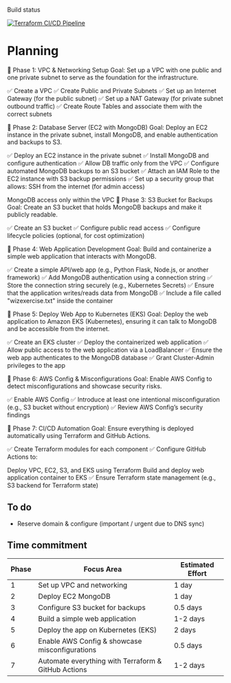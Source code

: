 
#
Build status

[![Terraform CI/CD Pipeline](https://github.com/Vince-Nieuw/TechChallenge/actions/workflows/terraform-ci.yml/badge.svg?branch=main)](https://github.com/Vince-Nieuw/TechChallenge/actions/workflows/terraform-ci.yml)

# Planning

🔹 Phase 1: VPC & Networking Setup
Goal: Set up a VPC with one public and one private subnet to serve as the foundation for the infrastructure.

✅ Create a VPC
✅ Create Public and Private Subnets
✅ Set up an Internet Gateway (for the public subnet)
✅ Set up a NAT Gateway (for private subnet outbound traffic)
✅ Create Route Tables and associate them with the correct subnets

🔹 Phase 2: Database Server (EC2 with MongoDB)
Goal: Deploy an EC2 instance in the private subnet, install MongoDB, and enable authentication and backups to S3.

✅ Deploy an EC2 instance in the private subnet
✅ Install MongoDB and configure authentication
✅ Allow DB traffic only from the VPC
✅ Configure automated MongoDB backups to an S3 bucket
✅ Attach an IAM Role to the EC2 instance with S3 backup permissions
✅ Set up a security group that allows:
SSH from the internet (for admin access)

MongoDB access only within the VPC
🔹 Phase 3: S3 Bucket for Backups
Goal: Create an S3 bucket that holds MongoDB backups and make it publicly readable.

✅ Create an S3 bucket
✅ Configure public read access
✅ Configure lifecycle policies (optional, for cost optimization)

🔹 Phase 4: Web Application Development
Goal: Build and containerize a simple web application that interacts with MongoDB.

✅ Create a simple API/web app (e.g., Python Flask, Node.js, or another framework)
✅ Add MongoDB authentication using a connection string
✅ Store the connection string securely (e.g., Kubernetes Secrets)
✅ Ensure that the application writes/reads data from MongoDB
✅ Include a file called "wizexercise.txt" inside the container

🔹 Phase 5: Deploy Web App to Kubernetes (EKS)
Goal: Deploy the web application to Amazon EKS (Kubernetes), ensuring it can talk to MongoDB and be accessible from the internet.

✅ Create an EKS cluster
✅ Deploy the containerized web application
✅ Allow public access to the web application via a LoadBalancer
✅ Ensure the web app authenticates to the MongoDB database
✅ Grant Cluster-Admin privileges to the app

🔹 Phase 6: AWS Config & Misconfigurations
Goal: Enable AWS Config to detect misconfigurations and showcase security risks.

✅ Enable AWS Config
✅ Introduce at least one intentional misconfiguration (e.g., S3 bucket without encryption)
✅ Review AWS Config’s security findings

🔹 Phase 7: CI/CD Automation
Goal: Ensure everything is deployed automatically using Terraform and GitHub Actions.

✅ Create Terraform modules for each component
✅ Configure GitHub Actions to:

Deploy VPC, EC2, S3, and EKS using Terraform
Build and deploy web application container to EKS
✅ Ensure Terraform state management (e.g., S3 backend for Terraform state)

## To do
- Reserve domain & configure (important / urgent due to DNS sync)

## Time commitment
| Phase | Focus Area                                      | Estimated Effort |
|-------|-----------------------------------------------|------------------|
| 1     | Set up VPC and networking                     | 1 day            |
| 2     | Deploy EC2 MongoDB                            | 1 day            |
| 3     | Configure S3 bucket for backups               | 0.5 days         |
| 4     | Build a simple web application                | 1-2 days         |
| 5     | Deploy the app on Kubernetes (EKS)           | 2 days           |
| 6     | Enable AWS Config & showcase misconfigurations | 0.5 days         |
| 7     | Automate everything with Terraform & GitHub Actions | 1-2 days  |



